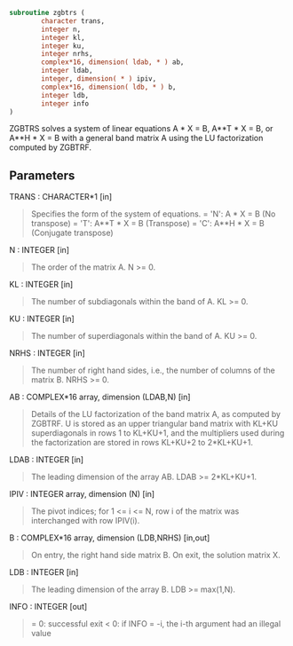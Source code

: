 ```fortran
subroutine zgbtrs (
        character trans,
        integer n,
        integer kl,
        integer ku,
        integer nrhs,
        complex*16, dimension( ldab, * ) ab,
        integer ldab,
        integer, dimension( * ) ipiv,
        complex*16, dimension( ldb, * ) b,
        integer ldb,
        integer info
)
```

ZGBTRS solves a system of linear equations
A \* X = B,  A\*\*T \* X = B,  or  A\*\*H \* X = B
with a general band matrix A using the LU factorization computed
by ZGBTRF.

## Parameters
TRANS : CHARACTER\*1 [in]
> Specifies the form of the system of equations.
> = 'N':  A \* X = B     (No transpose)
> = 'T':  A\*\*T \* X = B  (Transpose)
> = 'C':  A\*\*H \* X = B  (Conjugate transpose)

N : INTEGER [in]
> The order of the matrix A.  N >= 0.

KL : INTEGER [in]
> The number of subdiagonals within the band of A.  KL >= 0.

KU : INTEGER [in]
> The number of superdiagonals within the band of A.  KU >= 0.

NRHS : INTEGER [in]
> The number of right hand sides, i.e., the number of columns
> of the matrix B.  NRHS >= 0.

AB : COMPLEX\*16 array, dimension (LDAB,N) [in]
> Details of the LU factorization of the band matrix A, as
> computed by ZGBTRF.  U is stored as an upper triangular band
> matrix with KL+KU superdiagonals in rows 1 to KL+KU+1, and
> the multipliers used during the factorization are stored in
> rows KL+KU+2 to 2\*KL+KU+1.

LDAB : INTEGER [in]
> The leading dimension of the array AB.  LDAB >= 2\*KL+KU+1.

IPIV : INTEGER array, dimension (N) [in]
> The pivot indices; for 1 <= i <= N, row i of the matrix was
> interchanged with row IPIV(i).

B : COMPLEX\*16 array, dimension (LDB,NRHS) [in,out]
> On entry, the right hand side matrix B.
> On exit, the solution matrix X.

LDB : INTEGER [in]
> The leading dimension of the array B.  LDB >= max(1,N).

INFO : INTEGER [out]
> = 0:  successful exit
> < 0:  if INFO = -i, the i-th argument had an illegal value
